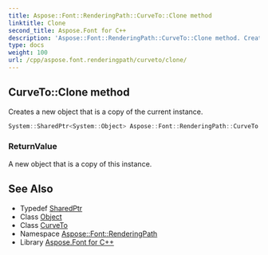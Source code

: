 ```yaml
---
title: Aspose::Font::RenderingPath::CurveTo::Clone method
linktitle: Clone
second_title: Aspose.Font for C++
description: 'Aspose::Font::RenderingPath::CurveTo::Clone method. Creates a new object that is a copy of the current instance in C++.'
type: docs
weight: 100
url: /cpp/aspose.font.renderingpath/curveto/clone/
---
```

## CurveTo::Clone method


Creates a new object that is a copy of the current instance.

```cpp
System::SharedPtr<System::Object> Aspose::Font::RenderingPath::CurveTo::Clone() override
```


### ReturnValue

A new object that is a copy of this instance.

## See Also

* Typedef [SharedPtr](../../../system/sharedptr/)
* Class [Object](../../../system/object/)
* Class [CurveTo](../)
* Namespace [Aspose::Font::RenderingPath](../../)
* Library [Aspose.Font for C++](../../../)
